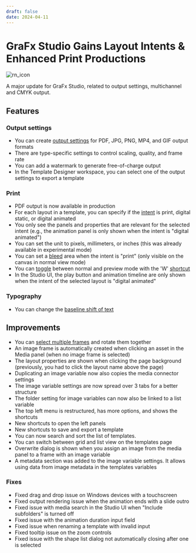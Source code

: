 ```yaml
---
draft: false
date: 2024-04-11
---
```


# GraFx Studio Gains Layout Intents & Enhanced Print Productions

![rn_icon](https://chilipublishdocs.imgix.net/logos/CHILI_LOGOS_OK-10.svg)

A major update for GraFx Studio, related to output settings, multichannel and CMYK output.

<!-- more -->

## Features

### Output settings

- You can create [output settings](/GraFx-Studio/concepts/output-settings/) for PDF, JPG, PNG, MP4, and GIF output formats
- There are type-specific settings to control scaling, quality, and frame rate
- You can add a watermark to generate free-of-charge output
- In the Template Designer workspace, you can select one of the output settings to export a template

### Print

- PDF output is now available in production
- For each layout in a template, you can specify if the [intent](/GraFx-Studio/concepts/layout-intent/) is print, digital static, or digital animated
- You only see the panels and properties that are relevant for the selected intent (e.g., the animation panel is only shown when the intent is "digital animated")
- You can set the unit to pixels, millimeters, or inches (this was already available in experimental mode)
- You can set a [bleed](/GraFx-Studio/concepts/bleed/) area when the intent is "print" (only visible on the canvas in normal view mode)
- You can [toggle](/GraFx-Studio/overview/hamburger-menu/) between normal and preview mode with the 'W' [shortcut](/GraFx-Studio/concepts/shortcuts/#view)
- In the Studio UI, the play button and animation timeline are only shown when the intent of the selected layout is "digital animated"

### Typography

- You can change the [baseline shift of text](/GraFx-Studio/guides/text-frame/#typographic-properties)

## Improvements

- You can [select multiple frames](/GraFx-Studio/concepts/frames/#select-a-frame) and rotate them together
- An image frame is automatically created when clicking an asset in the Media panel (when no image frame is selected)
- The layout properties are shown when clicking the page background (previously, you had to click the layout name above the page)
- Duplicating an image variable now also copies the media connector settings
- The image variable settings are now spread over 3 tabs for a better structure
- The folder setting for image variables can now also be linked to a list variable
- The top left menu is restructured, has more options, and shows the shortcuts
- New shortcuts to open the left panels
- New shortcuts to save and export a template
- You can now search and sort the list of templates.
- You can switch between grid and list view on the templates page
- Overwrite dialog is shown when you assign an image from the media panel to a frame with an image variable
- A metadata section was added to the image variable settings. It allows using data from image metadata in the templates variables

### Fixes

- Fixed drag and drop issue on Windows devices with a touchscreen
- Fixed output rendering issue when the animation ends with a slide outro
- Fixed issue with media search in the Studio UI when "Include subfolders" is turned off
- Fixed issue with the animation duration input field
- Fixed issue when renaming a template with invalid input
- Fixed tooltip issue on the zoom controls
- Fixed issue with the shape list dialog not automatically closing after one is selected
